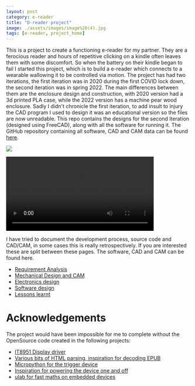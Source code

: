 ```yaml
---
layout: post
category: e-reader
title: "D-reader project"
image: ./assets/images/image%20(4).jpg
tags: [e-reader, project_home]
---
```



This is a project to create a functioning e-reader for my partner. They are a ferocious reader and hours of repetitive clicking on a kindle  often leaves them with some discomfort. So when the battery on their kindle began to fail I started this project, which is to build a e-reader which connects to a wearable wallowing it to be controlled via motion. The project has had two iterations, the first iteration was in 2020 during the first COVID lock down, the second iteration was in spring 2022. The main differences between them are the enclosure design and construction, with 2020 version had a 3d printed PLA case, while the 2022 version has a machine pear wood enclosure. Sadly I didn't chronicle the first iteration, to add insult to injury the CAD program I used to design it was an educational version so the files are now unreadable. This repo contains the designs for the second iteration (designed using FreeCAD), along with all the software for running it. The GitHub repository containing all software, CAD and CAM data can be found [here](https://github.com/dtourolle/d-reader-public).

![](./assets/images/image%20(4).jpg)

<video width="80%" controls="controls">
  <source src="https://dtourolle.github.io/assets/images//watch_in_action.mp4" type="video/mp4">
</video>


I have tried to document the development process, source code and CAD/CAM, in some cases this is really retrospectively. If you are interested these are split between these pages. The software, CAD and CAM can be found here.


- [Requirement Analysis](https://dtourolle.github.io/requirement-analysis.html)
- [Mechanical Design and CAM](https://dtourolle.github.io/mechanical.html)
- [Electronics design](https://dtourolle.github.io/electronics.html)
- [Software design](https://dtourolle.github.io/software.html)
- [Lessons learnt](https://dtourolle.github.io/lessons.html)



# Acknowledgements

The project would have been impossible for me to complete without the OpenSource code created in the following projects:

- [IT8951 Display driver](https://github.com/GregDMeyer/IT8951)
- [Various bits of HTML parsing, inspiration for decoding EPUB](https://github.com/wustho/epr)
- [Micropython for the trigger device](https://micropython.org/)
- [Inspiration for powering the device one and off](https://github.com/NeonHorizon/lipopi)
- [ulab for fast maths on embedded devices](https://github.com/v923z/micropython-ulab)